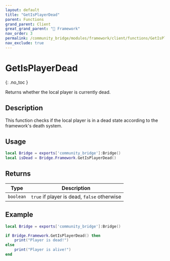 ```yaml
---
layout: default
title: "GetIsPlayerDead"
parent: Functions
grand_parent: Client
great_grand_parent: "🧩 Framework"
nav_order: 3
permalink: /community_bridge/modules/framework/client/functions/GetIsPlayerDead/
nav_exclude: true
---
```


# GetIsPlayerDead
{: .no_toc }

Returns whether the local player is currently dead.

## Description

This function checks if the local player is in a dead state according to the framework's death system.

## Usage

```lua
local Bridge = exports['community_bridge']:Bridge()
local isDead = Bridge.Framework.GetIsPlayerDead()
```

## Returns

| Type | Description |
|------|-------------|
| `boolean` | `true` if player is dead, `false` otherwise |

## Example

```lua
local Bridge = exports['community_bridge']:Bridge()

if Bridge.Framework.GetIsPlayerDead() then
    print("Player is dead!")
else
    print("Player is alive!")
end
```
